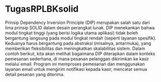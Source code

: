 # TugasRPLBKsolid

Prinsip Dependency Inversion Principle (DIP) merupakan salah satu dari lima prinsip SOLID dalam desain perangkat lunak. DIP menekankan bahwa modul tingkat tinggi (yang berisi logika utama aplikasi) tidak boleh bergantung langsung pada modul tingkat rendah (seperti layanan spesifik). Keduanya harus bergantung pada abstraksi (misalnya, antarmuka), yang memberikan fleksibilitas dan meningkatkan skalabilitas sistem.
Dalam contoh berikut, kita akan melihat bagaimana DIP diterapkan dalam konteks pemesanan sederhana, di mana pesanan pelanggan dikirimkan ke kasir melalui email. Program ini memproses pemesanan dan menggunakan layanan email untuk mengirim notifikasi kepada kasir, mencatat semua detail pesanan yang diterima.
